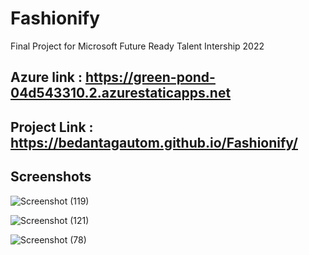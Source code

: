 # Fashionify
Final Project for Microsoft Future Ready Talent Intership 2022
## Azure link : https://green-pond-04d543310.2.azurestaticapps.net

## Project Link : https://bedantagautom.github.io/Fashionify/

## Screenshots

![Screenshot (119)](https://user-images.githubusercontent.com/85272308/212954798-6c2ebd2a-2204-4257-a6d5-4761dabeced3.png)





![Screenshot (121)](https://user-images.githubusercontent.com/85272308/212954838-988c7ae3-ef78-4d58-be63-4835f735ff92.png)





![Screenshot (78)](https://user-images.githubusercontent.com/85272308/212954969-1f270ddf-b1df-4a4b-b092-583e3bed2063.png)






